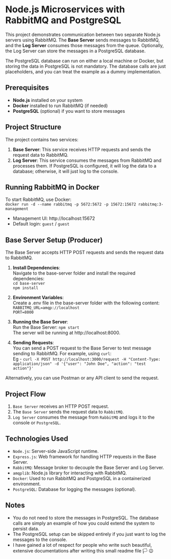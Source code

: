 # Node.js Microservices with RabbitMQ and PostgreSQL
This project demonstrates communication between two separate Node.js servers using RabbitMQ. The **Base Server** sends messages to RabbitMQ, and the **Log Server** consumes those messages from the queue. Optionally, the Log Server can store the messages in a PostgreSQL database.

The PostgreSQL database can run on either a local machine or Docker, but storing the data in PostgreSQL is not mandatory. The database calls are just placeholders, and you can treat the example as a dummy implementation.

## Prerequisites
- **Node.js** installed on your system
- **Docker** installed to run RabbitMQ (if needed)
- **PostgreSQL** (optional) if you want to store messages

## Project Structure
The project contains two services:

1. **Base Server**: This service receives HTTP requests and sends the request data to RabbitMQ.
2. **Log Server**: This service consumes the messages from RabbitMQ and processes them. If PostgreSQL is configured, it will log the data to a database; otherwise, it will just log to the console.


## Running RabbitMQ in Docker
To start RabbitMQ, use Docker:\
`docker run -d --name rabbitmq -p 5672:5672 -p 15672:15672 rabbitmq:3-management`

- Management UI: http://localhost:15672
- Default login: ```guest``` / ```guest```

## Base Server Setup (Producer)
The Base Server accepts HTTP POST requests and sends the request data to RabbitMQ.

1. **Install Dependencies**:\
Navigate to the base-server folder and install the required dependencies:\
`cd base-server`\
`npm install`

2. **Environment Variables**:\
Create a .env file in the base-server folder with the following content:\
`RABBITMQ_URL=amqp://localhost`\
`PORT=8000`

3. **Running the Base Server**:\
Run the Base Server:
`npm start`\
The server will be running at http://localhost:8000.

4. **Sending Requests**:\
You can send a POST request to the Base Server to test message sending to RabbitMQ. For example, using ```curl```:\
Eg - ```curl -X POST http://localhost:3000/request -H "Content-Type: application/json" -d '{"user": "John Doe", "action": "test action"}'```

Alternatively, you can use Postman or any API client to send the request.


## Project Flow
1. ```Base Server``` receives an HTTP POST request.
2. The ```Base Server``` sends the request data to ```RabbitMQ```.
3. ```Log Server``` consumes the message from ```RabbitMQ``` and logs it to the console or ```PostgreSQL```.

## Technologies Used
- ```Node.js```: Server-side JavaScript runtime.
- ```Express.js```: Web framework for handling HTTP requests in the Base Server.
- ```RabbitMQ```: Message broker to decouple the Base Server and Log Server.
- ```amqplib```: Node.js library for interacting with RabbitMQ.
- ```Docker```: Used to run RabbitMQ and PostgreSQL in a containerized environment.
- ```PostgreSQL```: Database for logging the messages (optional).

## Notes
- You do not need to store the messages in PostgreSQL. The database calls are simply an example of how you could extend the system to persist data.
- The PostgreSQL setup can be skipped entirely if you just want to log the messages to the console.
- I have gained a lot of respect for people who write such beautiful, extensive documentations after writing this small readme file :white_flag: :wink:
